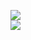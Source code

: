 [![](https://img.shields.io/badge/Made%20With-Github%20Spray-lightgrey.svg?style=for-the-badge&logo=github)](https://github.com/Annihil/github-spray#14867)  
[![](https://i.imgur.com/2DrTn0Z.gif)](https://github.com/Annihil/github-spray)